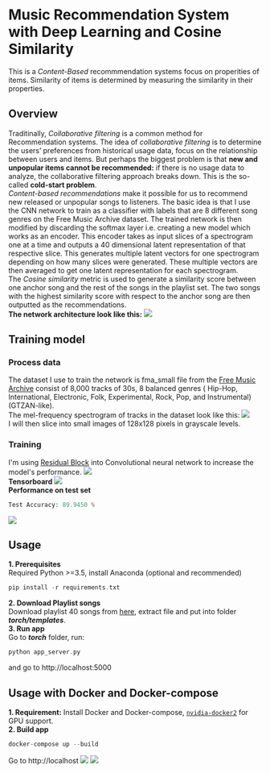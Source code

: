 # Music Recommendation System with Deep Learning and Cosine Similarity
This is a *Content-Based* recommmendation systems focus on properities of items. Similarity of items is determined by measuring the similarity in their properties.
## Overview
Traditinally, *Collaborative filtering* is a common method for Recommendation systems. The idea of *collaborative filtering* is to determine the users’ preferences from historical usage data, focus on the relationship between users and items. But perhaps the biggest problem is that **new and unpopular items cannot be recommended:** if there is no usage data to analyze, the collaborative filtering approach breaks down. This is the so-called **cold-start problem**. 
<br> *Content-based recommendations* make it possible for us to recommend new released or unpopular songs to listeners. 
The basic idea is that I use the CNN network to train as a classifier with labels that are 8 different song genres on the Free Music Archive dataset. The trained network is then modified by discarding the softmax layer i.e. creating a new model which works as an encoder. This encoder takes as input slices of a spectrogram one at a time and outputs a 40 dimensional latent representation of that respective slice. This generates multiple latent vectors for one spectrogram depending on how many slices were generated. These multiple vectors are then averaged to get one latent representation for each spectrogram. 
<br> The *Cosine similarity* metric is used to generate a similarity score between one anchor song and the rest of the songs in the playlist set. The two songs with the highest similarity score with respect to the anchor song are then outputted as the recommendations.
<br> **The network architecture look like this:**
![](https://i.imgur.com/cSQpKqe.png)
## Training model
### Process data
The dataset I use to train the network is fma_small file from the [Free Music Archive](https://github.com/mdeff/fma) consist of 8,000 tracks of 30s, 8 balanced genres ( Hip-Hop, International, Electronic, Folk, Experimental, Rock, Pop, and Instrumental)(GTZAN-like).
<br> The mel-frequency spectrogram of tracks in the dataset look like this:
![](https://i.imgur.com/OC4INnI.png)
<br> I will then slice into small images of 128x128 pixels in grayscale levels.
### Training
I'm using [Residual Block](https://arxiv.org/abs/1512.03385) into Convolutional neural network to increase the model's performance.
![](https://i.imgur.com/lx270ui.png)
<br> **Tensorboard**
![](https://i.imgur.com/NWR5CIQ.png)
<br> **Performance on test set**
```php
Test Accuracy: 89.9450 %
```
![](https://i.imgur.com/pQcHVte.png)
## Usage
**1. Prerequisites**
<br> Required Python >=3.5, install Anaconda (optional and recommended)
```php
pip install -r requirements.txt
```
**2. Download Playlist songs**
<br> Download playlist 40 songs from [here](http://download1518.mediafire.com/tkkcybm475sg/8fhzy7uhnq23t38/music.zip), extract file and put into folder ***torch/templates***.
<br> **3. Run app**
<br> Go to ***torch*** folder, run:
```php
python app_server.py
```
and go to http://localhost:5000
## Usage with Docker and Docker-compose
**1. Requirement:**
 Install Docker and Docker-compose, [`nvidia-docker2`](https://github.com/NVIDIA/nvidia-docker) for GPU support.
<br>**2. Build app**
```php
docker-compose up --build
```
Go to http://localhost
![](https://i.imgur.com/0YbH8JQ.png)
![](https://i.imgur.com/go9UraR.png)
